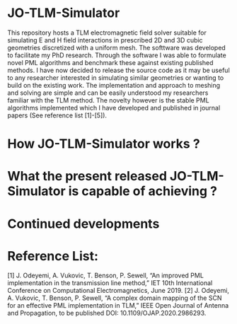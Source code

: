 # JO-TLM-Simulator
This repository hosts a TLM electromagnetic field solver suitable for simulating E and H field interactions in prescribed 2D and 3D cubic geometries discretized with a uniform mesh. The softtware was developed to facilitate my PhD research. Through the software I was able to formulate novel PML algorithms and benchmark these against existing published methods. I have now decided  to release the source code as it may be useful to any researcher interested in simulating similar geometries or wanting to build on the existing work. The implementation and approach to meshing and solving  are simple and can be easily understood my researchers familiar with the TLM method. The novelty however is the stable PML algorithms implemented which I have developed and published in journal papers  (See reference list [1]-[5]).

# How JO-TLM-Simulator works ?

# What the present released JO-TLM-Simulator is capable of achieving ?

# Continued developments

# Reference List:
[1]	J. Odeyemi, A. Vukovic, T. Benson, P. Sewell, “An improved PML implementation in the transmission line method,” IET 10th International Conference on Computational Electromagnetics, June 2019. 
[2]	J. Odeyemi, A. Vukovic, T. Benson, P. Sewell, “A complex domain mapping of the SCN for an effective PML implementation in TLM,” IEEE Open Journal of Antenna and Propagation, to be published DOI: 10.1109/OJAP.2020.2986293.

